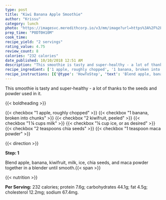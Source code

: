 ```yaml
---
type: post
title: "Kiwi Banana Apple Smoothie"
author: "Krissu"
category: lunch
photo: "https://imagesvc.meredithcorp.io/v3/mm/image?url=https%3A%2F%2Fimages.media-allrecipes.com%2Fuserphotos%2F2053849.jpg"
prep_time: "P0DT0H10M"
cook_time: 
recipe_yield: "2 servings"
rating_value: 4.75
review_count: 8
calories: "232 calories"
date_published: 10/10/2018 12:51 AM
description: "This smoothie is tasty and super-healthy - a lot of thanks to the seeds and powder used in it."
recipe_ingredient: ['1 apple, roughly chopped', '1 banana, broken into chunks', '2 kiwifruit, peeled', '1\u2009¼ cups milk', '¼ cup ice, or as desired', '2 teaspoons chia seeds', '1 teaspoon maca powder']
recipe_instructions: [{'@type': 'HowToStep', 'text': 'Blend apple, banana, kiwifruit, milk, ice, chia seeds, and maca powder together in a blender until smooth.\n'}]
---
```


This smoothie is tasty and super-healthy - a lot of thanks to the seeds and powder used in it. 

{{< boldheading >}}

{{< checkbox "1  apple, roughly chopped" >}}
{{< checkbox "1  banana, broken into chunks" >}}
{{< checkbox "2  kiwifruit, peeled" >}}
{{< checkbox "1 ¼ cups milk" >}}
{{< checkbox "¼ cup ice, or as desired" >}}
{{< checkbox "2 teaspoons chia seeds" >}}
{{< checkbox "1 teaspoon maca powder" >}}


{{< direction >}}

**Step: 1**

Blend apple, banana, kiwifruit, milk, ice, chia seeds, and maca powder together in a blender until smooth.{{< span >}}

{{< nutrition >}}

**Per Serving:** 232 calories; protein 7.6g; carbohydrates 44.1g; fat 4.5g; cholesterol 12.2mg; sodium 67.4mg.